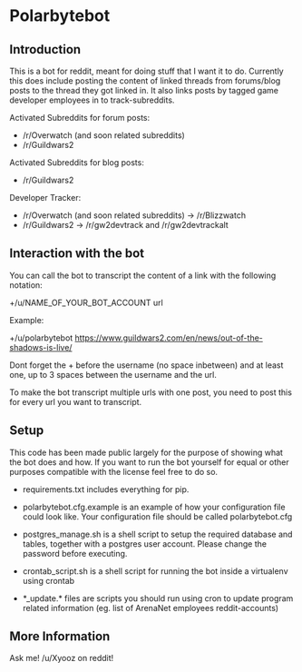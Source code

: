 # Polarbytebot

## Introduction

This is a bot for reddit, meant for doing stuff that I want it to do. Currently this does include posting the content of linked threads from forums/blog posts to the thread they got linked in. It also links posts by tagged game developer employees in to track-subreddits. 

Activated Subreddits for forum posts:

 * /r/Overwatch (and soon related subreddits)
 * /r/Guildwars2
 
Activated Subreddits for blog posts:

 * /r/Guildwars2
 
Developer Tracker:
 
 * /r/Overwatch (and soon related subreddits) -> /r/Blizzwatch
 * /r/Guildwars2 -> /r/gw2devtrack and /r/gw2devtrackalt
 
## Interaction with the bot

You can call the bot to transcript the content of a link with the following notation:

+/u/NAME_OF_YOUR_BOT_ACCOUNT url

Example:

+/u/polarbytebot https://www.guildwars2.com/en/news/out-of-the-shadows-is-live/

Dont forget the + before the username (no space inbetween) and at least one, up to 3 spaces between the username and the url.

To make the bot transcript multiple urls with one post, you need to post this for every url you want to transcript.

## Setup

This code has been made public largely for the purpose of showing what the bot does and how. If you want to run the bot yourself for equal or other purposes compatible with the license feel free to do so.
 
 * requirements.txt includes everything for pip.
 
 * polarbytebot.cfg.example is an example of how your configuration file could look like. Your configuration file should be called polarbytebot.cfg

 * postgres_manage.sh is a shell script to setup the required database and tables, together with a postgres user account. Please change the password before executing.

 * crontab_script.sh is a shell script for running the bot inside a virtualenv using crontab

 * \*_update.\* files are scripts you should run using cron to update program related information (eg. list of ArenaNet employees reddit-accounts)

## More Information

Ask me! /u/Xyooz on reddit!
